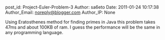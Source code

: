 post_id: Project-Euler-Problem-3
Author: sa6eto
Date: 2011-01-24 10:17:38
Author_Email: noreply@blogger.com
Author_IP: None

Using Eratosthenes method for finding primes in Java this problem takes 47ms and about 100KB of ram. I guess the performance will be the same in any programming language.
